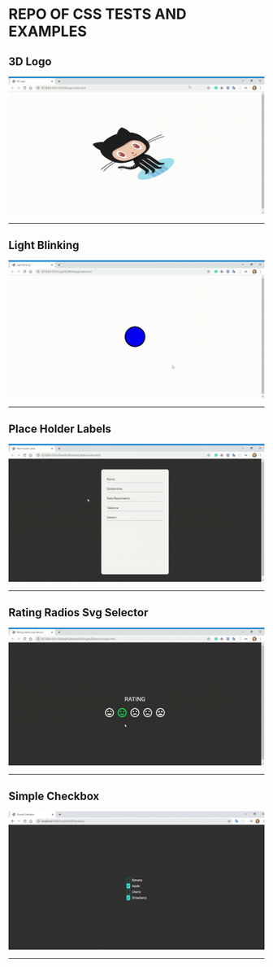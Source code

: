 # REPO OF CSS TESTS AND EXAMPLES

## 3D Logo
<p>
  <a href="./3D%20Logo">
    <img src="./3D%20Logo/example.gif" width="550">
  </a>
</p>

----

## Light Blinking
<p>
  <a href="./Light%20Blinking">
    <img src="./Light%20Blinking/example.gif" width="550">
  </a>
</p>

----

## Place Holder Labels
<p>
  <a href="./Place%20holder%20label">
    <img src="./Place%20holder%20label/example.gif" width="550">
  </a>
</p>

----

## Rating Radios Svg Selector
<p>
  <a href="./Rating%20Radios%20Svg%20Selector">
    <img src="./Rating%20Radios%20Svg%20Selector/example.gif" width="550">
  </a>
</p>

----

## Simple Checkbox
<p>
  <a href="./Simple%20Checkbox">
    <img src="./Simple%20Checkbox/example.png" width="550">
  </a>
</p>

----
